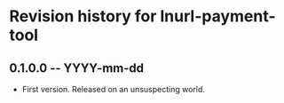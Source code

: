 # Revision history for lnurl-payment-tool

## 0.1.0.0 -- YYYY-mm-dd

* First version. Released on an unsuspecting world.
